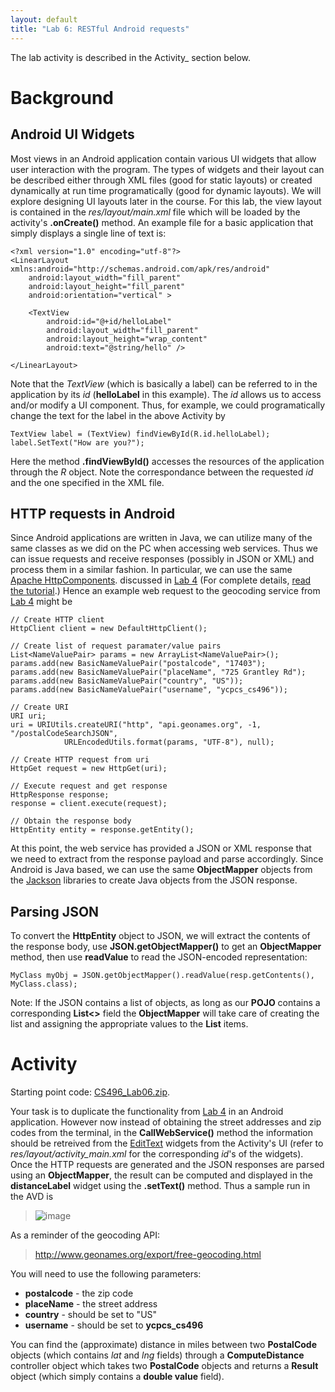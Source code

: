 ```yaml
---
layout: default
title: "Lab 6: RESTful Android requests"
---
```


The lab activity is described in the Activity\_ section below.

Background
==========

Android UI Widgets
------------------

Most views in an Android application contain various UI widgets that allow user interaction with the program. The types of widgets and their layout can be described either through XML files (good for static layouts) or created dynamically at run time programatically (good for dynamic layouts). We will explore designing UI layouts later in the course. For this lab, the view layout is contained in the *res/layout/main.xml* file which will be loaded by the activity's **.onCreate()** method. An example file for a basic application that simply displays a single line of text is:

    <?xml version="1.0" encoding="utf-8"?>
    <LinearLayout xmlns:android="http://schemas.android.com/apk/res/android"
        android:layout_width="fill_parent"
        android:layout_height="fill_parent"
        android:orientation="vertical" >

        <TextView
            android:id="@+id/helloLabel"
            android:layout_width="fill_parent"
            android:layout_height="wrap_content"
            android:text="@string/hello" />

    </LinearLayout>

Note that the *TextView* (which is basically a label) can be referred to in the application by its *id* (**helloLabel** in this example). The *id* allows us to access and/or modify a UI component. Thus, for example, we could programatically change the text for the label in the above Activity by

    TextView label = (TextView) findViewById(R.id.helloLabel);
    label.SetText("How are you?");

Here the method **.findViewById()** accesses the resources of the application through the *R* object. Note the correspondance between the requested *id* and the one specified in the XML file.

HTTP requests in Android
------------------------

Since Android applications are written in Java, we can utilize many of the same classes as we did on the PC when accessing web services. Thus we can issue requests and receive responses (possibly in JSON or XML) and process them in a similar fashion. In particular, we can use the same [Apache HttpComponents](http://hc.apache.org/). discussed in [Lab 4](lab04.html) (For complete details, [read the tutorial](http://hc.apache.org/httpcomponents-client-ga/tutorial/html/).) Hence an example web request to the geocoding service from [Lab 4](lab04.html) might be

    // Create HTTP client
    HttpClient client = new DefaultHttpClient();

    // Create list of request paramater/value pairs
    List<NameValuePair> params = new ArrayList<NameValuePair>();
    params.add(new BasicNameValuePair("postalcode", "17403");
    params.add(new BasicNameValuePair("placeName", "725 Grantley Rd");
    params.add(new BasicNameValuePair("country", "US"));
    params.add(new BasicNameValuePair("username", "ycpcs_cs496"));

    // Create URI
    URI uri;
    uri = URIUtils.createURI("http", "api.geonames.org", -1, "/postalCodeSearchJSON", 
                URLEncodedUtils.format(params, "UTF-8"), null);

    // Create HTTP request from uri
    HttpGet request = new HttpGet(uri);

    // Execute request and get response
    HttpResponse response;
    response = client.execute(request);

    // Obtain the response body
    HttpEntity entity = response.getEntity();

At this point, the web service has provided a JSON or XML response that we need to extract from the response payload and parse accordingly. Since Android is Java based, we can use the same **ObjectMapper** objects from the [Jackson](https://github.com/FasterXML/jackson) libraries to create Java objects from the JSON response.

Parsing JSON
------------

To convert the **HttpEntity** object to JSON, we will extract the contents of the response body, use **JSON.getObjectMapper()** to get an **ObjectMapper** method, then use **readValue** to read the JSON-encoded representation:

    MyClass myObj = JSON.getObjectMapper().readValue(resp.getContents(), MyClass.class);
    
Note: If the JSON contains a list of objects, as long as our **POJO** contains a corresponding **List<>** field the **ObjectMapper** will take care of creating the list and assigning the appropriate values to the **List** items.

Activity
========

Starting point code: [CS496\_Lab06.zip](CS496_Lab06.zip).

Your task is to duplicate the functionality from [Lab 4](lab04.html) in an Android application. However now instead of obtaining the street addresses and zip codes from the terminal, in the **CallWebService()** method the information should be retreived from the [EditText](http://developer.android.com/reference/android/widget/EditText.html) widgets from the Activity's UI (refer to *res/layout/activity_main.xml* for the corresponding *id*'s of the widgets). Once the HTTP requests are generated and the JSON responses are parsed using an **ObjectMapper**, the result can be computed and displayed in the **distanceLabel** widget using the **.setText()** method. Thus a sample run in the AVD is

> ![image](images/lab06/MobileClient.png)

As a reminder of the geocoding API:

> <http://www.geonames.org/export/free-geocoding.html>

You will need to use the following parameters:

-   **postalcode** - the zip code
-   **placeName** - the street address
-   **country** - should be set to "US"
-   **username** - should be set to **ycpcs_cs496**

You can find the (approximate) distance in miles between two **PostalCode** objects (which contains *lat* and *lng* fields) through a **ComputeDistance** controller object which takes two **PostalCode** objects and returns a **Result** object (which simply contains a **double value** field).

<!-- vim:set wrap: ­-->
<!-- vim:set linebreak: -->
<!-- vim:set nolist: -->
